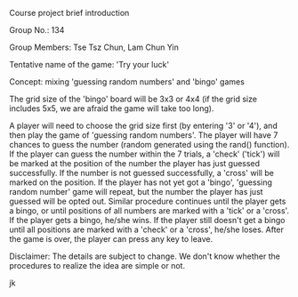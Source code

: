 Course project brief introduction

Group No.: 134

Group Members: Tse Tsz Chun, Lam Chun Yin

Tentative name of the game: 'Try your luck'

Concept: mixing 'guessing random numbers' and 'bingo' games

The grid size of the 'bingo' board will be 3x3 or 4x4 (if the grid size includes 5x5, we are afraid the game will take too long).

A player will need to choose the grid size first (by entering '3' or '4'), and then play the game of 'guessing random numbers'. The player will have 7 chances to guess the number (random generated using the rand() function). If the player can guess the number within the 7 trials, a 'check' ('tick') will be marked at the position of the number the player has just guessed successfully. If the number is not guessed successfully, a 'cross' will be marked on the position. If the player has not yet got a 'bingo', 'guessing random number' game will repeat, but the number the player has just guessed will be opted out. Similar procedure continues until the player gets a bingo, or until positions of all numbers are marked with a 'tick' or a 'cross'. If the player gets a bingo, he/she wins. If the player still doesn't get a bingo until all positions are marked with a 'check' or a 'cross', he/she loses. After the game is over, the player can press any key to leave. 

Disclaimer: The details are subject to change. We don't know whether the procedures to realize the idea are simple or not.

jk

